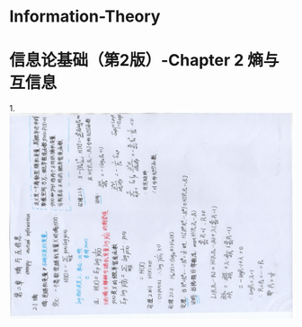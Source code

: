 # Information-Theory
# 信息论基础（第2版）-Chapter 2 熵与互信息
1.![](https://github.com/FengZhang-git/Information-Theory/blob/master/1.jpeg)
